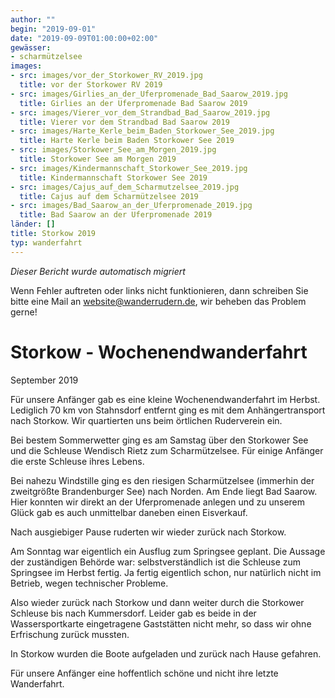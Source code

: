 ```yaml
---
author: ""
begin: "2019-09-01"
date: "2019-09-09T01:00:00+02:00"
gewässer:
- scharmützelsee
images:
- src: images/vor_der_Storkower_RV_2019.jpg
  title: vor der Storkower RV 2019
- src: images/Girlies_an_der_Uferpromenade_Bad_Saarow_2019.jpg
  title: Girlies an der Uferpromenade Bad Saarow 2019
- src: images/Vierer_vor_dem_Strandbad_Bad_Saarow_2019.jpg
  title: Vierer vor dem Strandbad Bad Saarow 2019
- src: images/Harte_Kerle_beim_Baden_Storkower_See_2019.jpg
  title: Harte Kerle beim Baden Storkower See 2019
- src: images/Storkower_See_am_Morgen_2019.jpg
  title: Storkower See am Morgen 2019
- src: images/Kindermannschaft_Storkower_See_2019.jpg
  title: Kindermannschaft Storkower See 2019
- src: images/Cajus_auf_dem_Scharmutzelsee_2019.jpg
  title: Cajus auf dem Scharmützelsee 2019
- src: images/Bad_Saarow_an_der_Uferpromenade_2019.jpg
  title: Bad Saarow an der Uferpromenade 2019
länder: []
title: Storkow 2019
typ: wanderfahrt
---
```



*Dieser Bericht wurde automatisch migriert*

Wenn Fehler auftreten oder links nicht funktionieren, dann schreiben Sie bitte eine Mail an website@wanderrudern.de, wir beheben das Problem gerne!



# Storkow - Wochenendwanderfahrt


September 2019

Für unsere Anfänger gab es eine kleine Wochenendwanderfahrt im Herbst. Lediglich 70 km von Stahnsdorf entfernt ging es mit dem Anhängertransport nach Storkow. Wir quartierten uns beim örtlichen Ruderverein ein.

Bei bestem Sommerwetter ging es am Samstag über den Storkower See und die Schleuse Wendisch Rietz zum Scharmützelsee. Für einige Anfänger die erste Schleuse ihres Lebens.

Bei nahezu Windstille ging es den riesigen Scharmützelsee (immerhin der zweitgrößte Brandenburger See) nach Norden. Am Ende liegt Bad Saarow. Hier konnten wir direkt an der Uferpromenade anlegen und zu unserem Glück gab es auch unmittelbar daneben einen Eisverkauf.

Nach ausgiebiger Pause ruderten wir wieder zurück nach Storkow.

Am Sonntag war eigentlich ein Ausflug zum Springsee geplant. Die Aussage der zuständigen Behörde war: selbstverständlich ist die Schleuse zum Springsee im Herbst fertig. Ja fertig eigentlich schon, nur natürlich nicht im Betrieb, wegen technischer Probleme.

Also wieder zurück nach Storkow und dann weiter durch die Storkower Schleuse bis nach Kummersdorf. Leider gab es beide in der Wassersportkarte eingetragene Gaststätten nicht mehr, so dass wir ohne Erfrischung zurück mussten.

In Storkow wurden die Boote aufgeladen und zurück nach Hause gefahren.

Für unsere Anfänger eine hoffentlich schöne und nicht ihre letzte Wanderfahrt.